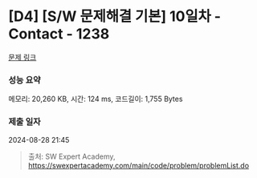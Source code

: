 # [D4] [S/W 문제해결 기본] 10일차 - Contact - 1238 

[문제 링크](https://swexpertacademy.com/main/code/problem/problemDetail.do?contestProbId=AV15B1cKAKwCFAYD) 

### 성능 요약

메모리: 20,260 KB, 시간: 124 ms, 코드길이: 1,755 Bytes

### 제출 일자

2024-08-28 21:45



> 출처: SW Expert Academy, https://swexpertacademy.com/main/code/problem/problemList.do